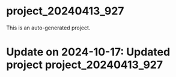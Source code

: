 # project_20240413_927

This is an auto-generated project.

# Update on 2024-10-17: Updated project project_20240413_927
